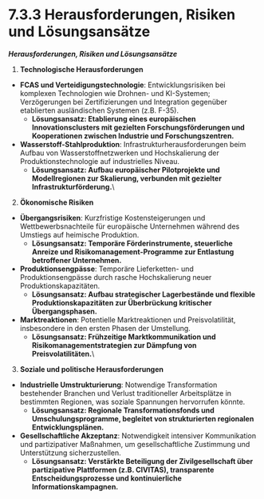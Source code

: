 # 7.3.3 Herausforderungen, Risiken und Lösungsansätze

_**Herausforderungen, Risiken und Lösungsansätze**_

1. **Technologische Herausforderungen**

* **FCAS und Verteidigungstechnologie**: Entwicklungsrisiken bei komplexen Technologien wie Drohnen- und KI-Systemen; Verzögerungen bei Zertifizierungen und Integration gegenüber etablierten ausländischen Systemen (z.B. F-35).
  * **Lösungsansatz: Etablierung eines europäischen Innovationsclusters mit gezielten Forschungsförderungen und Kooperationen zwischen Industrie und Forschungszentren.**
* **Wasserstoff-Stahlproduktion**: Infrastrukturherausforderungen beim Aufbau von Wasserstoffnetzwerken und Hochskalierung der Produktionstechnologie auf industrielles Niveau.
  * **Lösungsansatz: Aufbau europäischer Pilotprojekte und Modellregionen zur Skalierung, verbunden mit gezielter Infrastrukturförderung.**\


2. **Ökonomische Risiken**

* **Übergangsrisiken**: Kurzfristige Kostensteigerungen und Wettbewerbsnachteile für europäische Unternehmen während des Umstiegs auf heimische Produktion.
  * **Lösungsansatz: Temporäre Förderinstrumente, steuerliche Anreize und Risikomanagement-Programme zur Entlastung betroffener Unternehmen.**
* **Produktionsengpässe**: Temporäre Lieferketten- und Produktionsengpässe durch rasche Hochskalierung neuer Produktionskapazitäten.
  * **Lösungsansatz: Aufbau strategischer Lagerbestände und flexible Produktionskapazitäten zur Überbrückung kritischer Übergangsphasen.**
* **Marktreaktionen**: Potentielle Marktreaktionen und Preisvolatilität, insbesondere in den ersten Phasen der Umstellung.
  * **Lösungsansatz: Frühzeitige Marktkommunikation und Risikomanagementstrategien zur Dämpfung von Preisvolatilitäten.**\


3. **Soziale und politische Herausforderungen**

* **Industrielle Umstrukturierung**: Notwendige Transformation bestehender Branchen und Verlust traditioneller Arbeitsplätze in bestimmten Regionen, was soziale Spannungen hervorrufen könnte.
  * **Lösungsansatz: Regionale Transformationsfonds und Umschulungsprogramme, begleitet von strukturierten regionalen Entwicklungsplänen.**
* **Gesellschaftliche Akzeptanz**: Notwendigkeit intensiver Kommunikation und partizipativer Maßnahmen, um gesellschaftliche Zustimmung und Unterstützung sicherzustellen.
  * **Lösungsansatz: Verstärkte Beteiligung der Zivilgesellschaft über partizipative Plattformen (z.B. CIVITAS), transparente Entscheidungsprozesse und kontinuierliche Informationskampagnen.**
